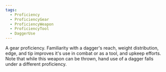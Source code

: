 ```yaml
---
tags:
  - Proficiency
  - ProficiencyGear
  - ProficiencyWeapon
  - ProficiencyTool
  - DaggerUse
---
```

A gear proficiency. Familiarity with a dagger's reach, weight distribution, edge, and tip improves it's use in combat or as a tool, and upkeep efforts. Note that while this weapon can be thrown, hand use of a dagger falls under a different proficiency.